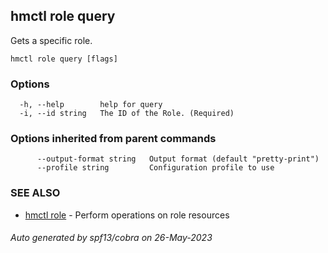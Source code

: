 ## hmctl role query

Gets a specific role.

```
hmctl role query [flags]
```

### Options

```
  -h, --help        help for query
  -i, --id string   The ID of the Role. (Required)
```

### Options inherited from parent commands

```
      --output-format string   Output format (default "pretty-print")
      --profile string         Configuration profile to use
```

### SEE ALSO

* [hmctl role](hmctl_role.md)	 - Perform operations on role resources

###### Auto generated by spf13/cobra on 26-May-2023
